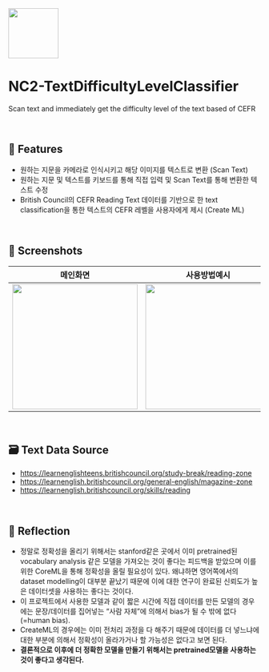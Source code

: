 <img width=100 src ="https://user-images.githubusercontent.com/50728605/187830290-a1e10186-9273-4962-96ce-52b930cfdf6d.png">

# NC2-TextDifficultyLevelClassifier
Scan text and immediately get the difficulty level of the text based of CEFR<br/>

<br/>

## 📌 Features
- 원하는 지문을 카메라로 인식시키고 해당 이미지를 텍스트로 변환 (Scan Text)
- 원하는 지문 및 텍스트를 키보드를 통해 직접 입력 및 Scan Text를 통해 변환한 텍스트 수정
- British Council의 CEFR Reading Text 데이터를 기반으로 한 text classification을 통한 텍스트의 CEFR 레벨을 사용자에게 제시 (Create ML)

<br/>

## 📱 Screenshots
|메인화면|사용방법예시|
|------|--------|
|<img width=250 src ="https://user-images.githubusercontent.com/50728605/187828475-ac2f05f3-fcfd-4f9c-81a9-81e2a71c052a.png">|<img width=250 src ="https://user-images.githubusercontent.com/50728605/187829879-052c58de-5388-4e5e-83df-908e47bdf82d.gif">|

<br/>

## 🗃 Text Data Source
- https://learnenglishteens.britishcouncil.org/study-break/reading-zone
- https://learnenglish.britishcouncil.org/general-english/magazine-zone
- https://learnenglish.britishcouncil.org/skills/reading

<br/>

## 🤔 Reflection
- 정말로 정확성을 올리기 위해서는 stanford같은 곳에서 이미 pretrained된 vocabulary analysis 같은 모델을 가져오는 것이 좋다는 피드백을 받았으며 이를 위한 CoreML을 통해 정확성을 올릴 필요성이 있다. 왜냐하면 영어쪽에서의 dataset modelling이 대부분 끝났기 때문에 이에 대한 연구이 완료된 신뢰도가 높은 데이터셋을 사용하는 좋다는 것이다.
- 이 프로젝트에서 사용한 모델과 같이 짧은 시간에 직접 데이터를 만든 모델의 경우에는 문장/데이터를 집어넣는 “사람 자체”에 의해서 bias가 될 수 밖에 없다 (=human bias).
- CreateML의 경우에는 이미 전처리 과정을 다 해주기 때문에 데이터를 더 넣느냐에 대한 부분에 의해서 정확성이 올라가거나 할 가능성은 없다고 보면 된다. 
- **결론적으로 이후에 더 정확한 모델을 만들기 위해서는 pretrained모델을 사용하는 것이 좋다고 생각된다.**

